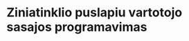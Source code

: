 Ziniatinklio puslapiu vartotojo sasajos programavimas
=====================================================
